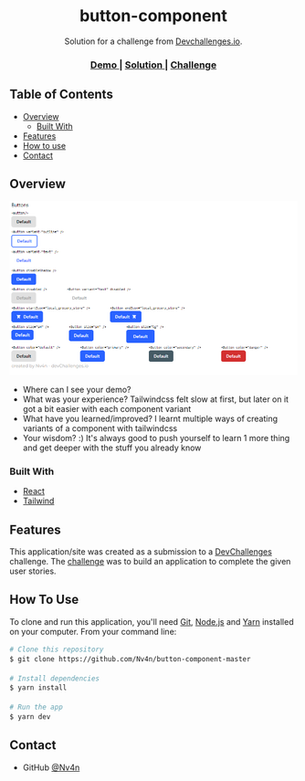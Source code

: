 <!-- Please update value in the {}  -->

<h1 align="center">button-component</h1>

<div align="center">
   Solution for a challenge from  <a href="http://devchallenges.io" target="_blank">Devchallenges.io</a>.
</div>

<div align="center">
  <h3>
    <a href="https://https://button-component-master-5ev7pj2tq-nv4n.vercel.app">
      Demo
    </a>
    <span> | </span>
    <a href="https://https://github.com/Nv4n/button-component-master">
      Solution
    </a>
    <span> | </span>
    <a href="https://devchallenges.io/challenges/ohgVTyJCbm5OZyTB2gNY">
      Challenge
    </a>
  </h3>
</div>

<!-- TABLE OF CONTENTS -->

## Table of Contents

- [Overview](#overview)
  - [Built With](#built-with)
- [Features](#features)
- [How to use](#how-to-use)
- [Contact](#contact)

<!-- OVERVIEW -->

## Overview

![screenshot](./site.png)

- Where can I see your demo?
- What was your experience? 
Tailwindcss felt slow at first, but later on it got a bit easier with each component variant
- What have you learned/improved? 
I learnt multiple ways of creating variants of a component with tailwindcss
- Your wisdom? :)
It's always good to push yourself to learn 1 more thing and get deeper with the stuff you already know

### Built With

<!-- This section should list any major frameworks that you built your project using. Here are a few examples.-->

- [React](https://reactjs.org/)
- [Tailwind](https://tailwindcss.com/)

## Features

<!-- List the features of your application or follow the template. Don't share the figma file here :) -->

This application/site was created as a submission to a [DevChallenges](https://devchallenges.io/challenges) challenge. The [challenge](https://devchallenges.io/challenges/ohgVTyJCbm5OZyTB2gNY) was to build an application to complete the given user stories.

## How To Use

<!-- This is an example, please update according to your application -->

To clone and run this application, you'll need [Git](https://git-scm.com), [Node.js](https://nodejs.org/en/download/) and [Yarn](https://yarnpkg.com) installed on your computer. From your command line:

```bash
# Clone this repository
$ git clone https://github.com/Nv4n/button-component-master

# Install dependencies
$ yarn install

# Run the app
$ yarn dev
```

## Contact

- GitHub [@Nv4n](https://github.com/Nv4n)
